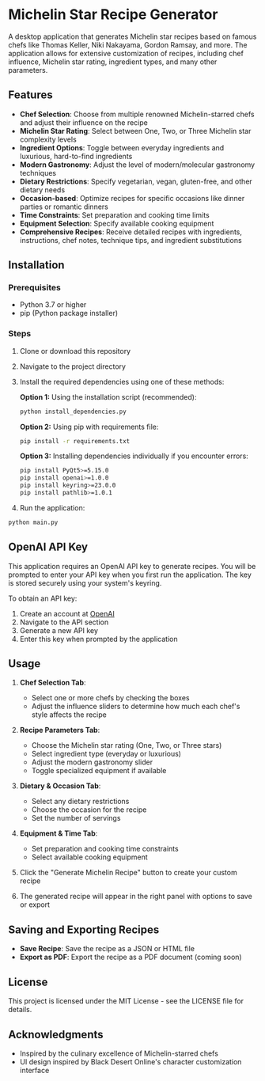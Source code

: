 # Michelin Star Recipe Generator

A desktop application that generates Michelin star recipes based on famous chefs like Thomas Keller, Niki Nakayama, Gordon Ramsay, and more. The application allows for extensive customization of recipes, including chef influence, Michelin star rating, ingredient types, and many other parameters.

## Features

- **Chef Selection**: Choose from multiple renowned Michelin-starred chefs and adjust their influence on the recipe
- **Michelin Star Rating**: Select between One, Two, or Three Michelin star complexity levels
- **Ingredient Options**: Toggle between everyday ingredients and luxurious, hard-to-find ingredients
- **Modern Gastronomy**: Adjust the level of modern/molecular gastronomy techniques
- **Dietary Restrictions**: Specify vegetarian, vegan, gluten-free, and other dietary needs
- **Occasion-based**: Optimize recipes for specific occasions like dinner parties or romantic dinners
- **Time Constraints**: Set preparation and cooking time limits
- **Equipment Selection**: Specify available cooking equipment
- **Comprehensive Recipes**: Receive detailed recipes with ingredients, instructions, chef notes, technique tips, and ingredient substitutions

## Installation

### Prerequisites

- Python 3.7 or higher
- pip (Python package installer)

### Steps

1. Clone or download this repository
2. Navigate to the project directory
3. Install the required dependencies using one of these methods:

   **Option 1:** Using the installation script (recommended):
   ```bash
   python install_dependencies.py
   ```

   **Option 2:** Using pip with requirements file:
   ```bash
   pip install -r requirements.txt
   ```

   **Option 3:** Installing dependencies individually if you encounter errors:
   ```bash
   pip install PyQt5>=5.15.0
   pip install openai>=1.0.0
   pip install keyring>=23.0.0
   pip install pathlib>=1.0.1
   ```

4. Run the application:

```bash
python main.py
```

## OpenAI API Key

This application requires an OpenAI API key to generate recipes. You will be prompted to enter your API key when you first run the application. The key is stored securely using your system's keyring.

To obtain an API key:
1. Create an account at [OpenAI](https://openai.com/)
2. Navigate to the API section
3. Generate a new API key
4. Enter this key when prompted by the application

## Usage

1. **Chef Selection Tab**:
   - Select one or more chefs by checking the boxes
   - Adjust the influence sliders to determine how much each chef's style affects the recipe

2. **Recipe Parameters Tab**:
   - Choose the Michelin star rating (One, Two, or Three stars)
   - Select ingredient type (everyday or luxurious)
   - Adjust the modern gastronomy slider
   - Toggle specialized equipment if available

3. **Dietary & Occasion Tab**:
   - Select any dietary restrictions
   - Choose the occasion for the recipe
   - Set the number of servings

4. **Equipment & Time Tab**:
   - Set preparation and cooking time constraints
   - Select available cooking equipment

5. Click the "Generate Michelin Recipe" button to create your custom recipe

6. The generated recipe will appear in the right panel with options to save or export

## Saving and Exporting Recipes

- **Save Recipe**: Save the recipe as a JSON or HTML file
- **Export as PDF**: Export the recipe as a PDF document (coming soon)

## License

This project is licensed under the MIT License - see the LICENSE file for details.

## Acknowledgments

- Inspired by the culinary excellence of Michelin-starred chefs
- UI design inspired by Black Desert Online's character customization interface
